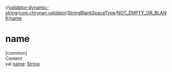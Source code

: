 //[validator-dynamic-string](../../../../index.md)/[com.chrynan.validator](../../index.md)/[StringBlankSpaceType](../index.md)/[NOT_EMPTY_OR_BLANK](index.md)/[name](name.md)



# name  
[common]  
Content  
val [name](name.md): [String](https://kotlinlang.org/api/latest/jvm/stdlib/kotlin/-string/index.html)  




